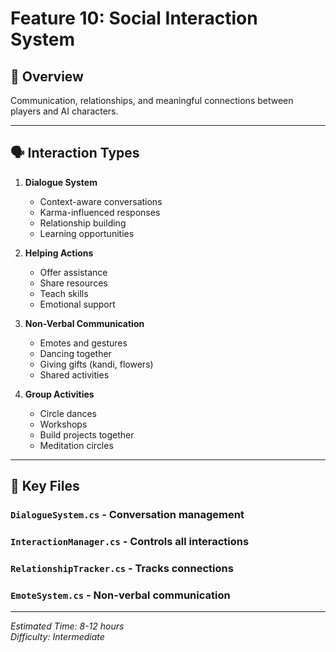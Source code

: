 # Feature 10: Social Interaction System

## 🎯 Overview

Communication, relationships, and meaningful connections between players and AI characters.

---

## 🗣️ Interaction Types

1. **Dialogue System**
   - Context-aware conversations
   - Karma-influenced responses
   - Relationship building
   - Learning opportunities

2. **Helping Actions**
   - Offer assistance
   - Share resources
   - Teach skills
   - Emotional support

3. **Non-Verbal Communication**
   - Emotes and gestures
   - Dancing together
   - Giving gifts (kandi, flowers)
   - Shared activities

4. **Group Activities**
   - Circle dances
   - Workshops
   - Build projects together
   - Meditation circles

---

## 🚀 Key Files

### `DialogueSystem.cs` - Conversation management
### `InteractionManager.cs` - Controls all interactions
### `RelationshipTracker.cs` - Tracks connections
### `EmoteSystem.cs` - Non-verbal communication

---

*Estimated Time: 8-12 hours*  
*Difficulty: Intermediate*

